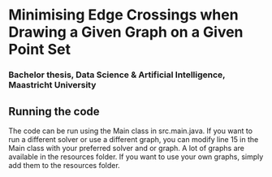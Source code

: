 # Minimising Edge Crossings when Drawing a Given Graph on a Given Point Set
### Bachelor thesis, Data Science & Artificial Intelligence, Maastricht University

## Running the code
The code can be run using the Main class in src.main.java. If you want to run a different solver or use a different 
graph, you can modify line 15 in the Main class with your preferred solver and or graph. A lot of graphs are available in 
the resources folder. If you want to use your own graphs, simply add them to the resources folder.
